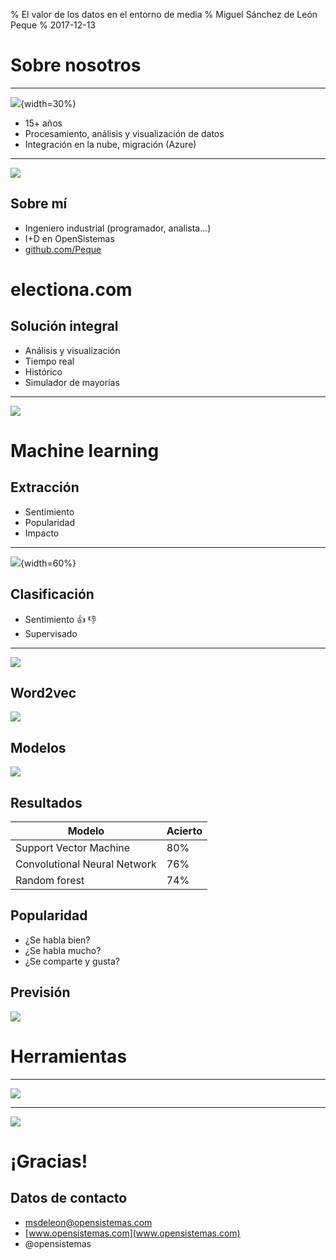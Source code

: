 % El valor de los datos en el entorno de media
% Miguel Sánchez de León Peque
% 2017-12-13

Sobre nosotros
==============

---

![](images/opensistemas-logo.svg){width=30%}

- 15+ años
- Procesamiento, análisis y visualización de datos
- Integración en la nube, migración (Azure)

---

![](images/clients.png)

Sobre mí
--------

- Ingeniero industrial (programador, analista...)
- I+D en OpenSistemas
- [github.com/Peque](https://github.com/Peque://github.com/Peque/)


electiona.com
=============

Solución integral
-----------------

- Análisis y visualización
- Tiempo real
- Histórico
- Simulador de mayorías

---

![](images/electiona.png)


Machine learning
================

Extracción
----------

- Sentimiento
- Popularidad
- Impacto

---

![](images/twitter-architecture.svg){width=60%}

Clasificación
-------------

- Sentimiento :+1: :-1:
- Supervisado

---

![](images/audio-image-text.png)

Word2vec
--------

![](images/word2vec.png)

Modelos
-------

![](images/scikitlearn_classifier_comparison.png)

Resultados
----------

Modelo                       | Acierto
-----------------------------|--------
Support Vector Machine       | 80%
Convolutional Neural Network | 76%
Random forest                | 74%

Popularidad
-----------

- ¿Se habla bien?
- ¿Se habla mucho?
- ¿Se comparte y gusta?

Previsión
---------

![](images/prediction.png)


Herramientas
============

---

![](images/free-software-logos.svg)

---

![](images/microsoft-logos.svg)


¡Gracias!
=========

Datos de contacto
-----------------

- msdeleon@opensistemas.com
- [www.opensistemas.com](www.opensistemas.com)
- @opensistemas
